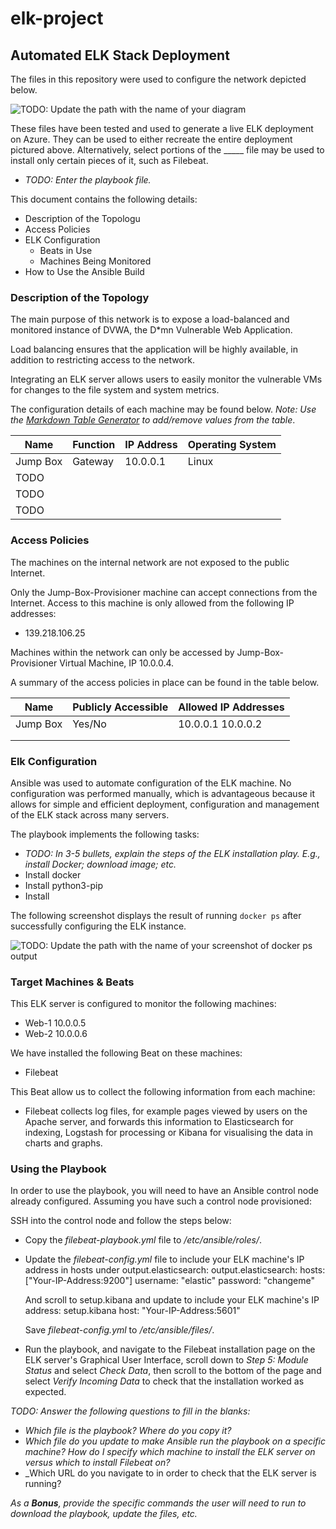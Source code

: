 # elk-project

## Automated ELK Stack Deployment

The files in this repository were used to configure the network depicted below.

![TODO: Update the path with the name of your diagram](Images/Network_Diagram.png)

These files have been tested and used to generate a live ELK deployment on Azure. They can be used to either recreate the entire deployment pictured above. Alternatively, select portions of the _____ file may be used to install only certain pieces of it, such as Filebeat.

  - _TODO: Enter the playbook file._

This document contains the following details:
- Description of the Topologu
- Access Policies
- ELK Configuration
  - Beats in Use
  - Machines Being Monitored
- How to Use the Ansible Build


### Description of the Topology

The main purpose of this network is to expose a load-balanced and monitored instance of DVWA, the D*mn Vulnerable Web Application.

Load balancing ensures that the application will be highly available, in addition to restricting access to the network.

Integrating an ELK server allows users to easily monitor the vulnerable VMs for changes to the file system and system metrics.

The configuration details of each machine may be found below.
_Note: Use the [Markdown Table Generator](http://www.tablesgenerator.com/markdown_tables) to add/remove values from the table_.

| Name     | Function | IP Address | Operating System |
|----------|----------|------------|------------------|
| Jump Box | Gateway  | 10.0.0.1   | Linux            |
| TODO     |          |            |                  |
| TODO     |          |            |                  |
| TODO     |          |            |                  |

### Access Policies

The machines on the internal network are not exposed to the public Internet. 

Only the Jump-Box-Provisioner machine can accept connections from the Internet. Access to this machine is only allowed from the following IP addresses:
- 139.218.106.25

Machines within the network can only be accessed by Jump-Box-Provisioner Virtual Machine, IP 10.0.0.4.

A summary of the access policies in place can be found in the table below.

| Name     | Publicly Accessible | Allowed IP Addresses |
|----------|---------------------|----------------------|
| Jump Box | Yes/No              | 10.0.0.1 10.0.0.2    |
|          |                     |                      |
|          |                     |                      |

### Elk Configuration

Ansible was used to automate configuration of the ELK machine. No configuration was performed manually, which is advantageous because it allows for simple and efficient deployment, configuration and management of the ELK stack across many servers.

The playbook implements the following tasks:
- _TODO: In 3-5 bullets, explain the steps of the ELK installation play. E.g., install Docker; download image; etc._
- Install docker
- Install python3-pip
- Install 

The following screenshot displays the result of running `docker ps` after successfully configuring the ELK instance.

![TODO: Update the path with the name of your screenshot of docker ps output](Images/docker_ps_output.png)

### Target Machines & Beats
This ELK server is configured to monitor the following machines:
- Web-1 10.0.0.5
- Web-2 10.0.0.6

We have installed the following Beat on these machines:
- Filebeat

This Beat allow us to collect the following information from each machine:
- Filebeat collects log files, for example pages viewed by users on the Apache server, and forwards this information to Elasticsearch for indexing, Logstash for processing or Kibana for visualising the data in charts and graphs. 

### Using the Playbook
In order to use the playbook, you will need to have an Ansible control node already configured. Assuming you have such a control node provisioned: 

SSH into the control node and follow the steps below:
- Copy the *filebeat-playbook.yml* file to */etc/ansible/roles/*.

- Update the *filebeat-config.yml* file to include your ELK machine's IP address in hosts under output.elasticsearch: 
        output.elasticsearch:
        hosts: ["Your-IP-Address:9200"]
        username: "elastic"
        password: "changeme"
    
    And scroll to setup.kibana and update to include your ELK machine's IP address:
        setup.kibana
        host: "Your-IP-Address:5601"
        
    Save *filebeat-config.yml* to */etc/ansible/files/*.
    
- Run the playbook, and navigate to the Filebeat installation page on the ELK server's Graphical User Interface, scroll down to *Step 5: Module Status* and select *Check Data*, then scroll to the bottom of the page and select *Verify Incoming Data* to check that the installation worked as expected.

_TODO: Answer the following questions to fill in the blanks:_
- _Which file is the playbook? Where do you copy it?_
- _Which file do you update to make Ansible run the playbook on a specific machine? How do I specify which machine to install the ELK server on versus which to install Filebeat on?_
- _Which URL do you navigate to in order to check that the ELK server is running?

_As a **Bonus**, provide the specific commands the user will need to run to download the playbook, update the files, etc._
